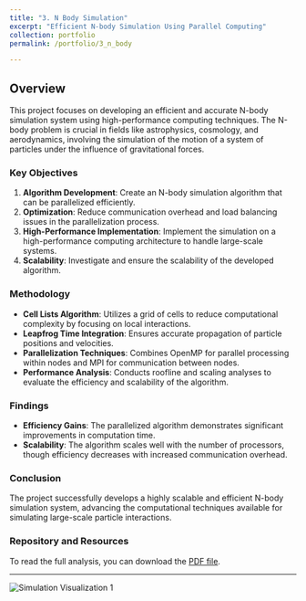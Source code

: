 ```yaml
---
title: "3. N Body Simulation"
excerpt: "Efficient N-body Simulation Using Parallel Computing"
collection: portfolio
permalink: /portfolio/3_n_body

---
```



## Overview

This project focuses on developing an efficient and accurate N-body simulation system using high-performance computing techniques. The N-body problem is crucial in fields like astrophysics, cosmology, and aerodynamics, involving the simulation of the motion of a system of particles under the influence of gravitational forces.

### Key Objectives

1. **Algorithm Development**: Create an N-body simulation algorithm that can be parallelized efficiently.
2. **Optimization**: Reduce communication overhead and load balancing issues in the parallelization process.
3. **High-Performance Implementation**: Implement the simulation on a high-performance computing architecture to handle large-scale systems.
4. **Scalability**: Investigate and ensure the scalability of the developed algorithm.

### Methodology

- **Cell Lists Algorithm**: Utilizes a grid of cells to reduce computational complexity by focusing on local interactions.
- **Leapfrog Time Integration**: Ensures accurate propagation of particle positions and velocities.
- **Parallelization Techniques**: Combines OpenMP for parallel processing within nodes and MPI for communication between nodes.
- **Performance Analysis**: Conducts roofline and scaling analyses to evaluate the efficiency and scalability of the algorithm.

### Findings

- **Efficiency Gains**: The parallelized algorithm demonstrates significant improvements in computation time.
- **Scalability**: The algorithm scales well with the number of processors, though efficiency decreases with increased communication overhead.

### Conclusion

The project successfully develops a highly scalable and efficient N-body simulation system, advancing the computational techniques available for simulating large-scale particle interactions.

### Repository and Resources

<!-- For more details and access to the code, please visit the [GitHub Repository](#). -->

To read the full analysis, you can download the [PDF file](/files/N_body_simulation.pdf).

---

![Simulation Visualization 1](/files/N_body_simulation_.gif)

